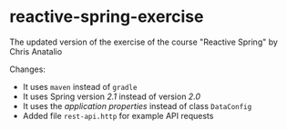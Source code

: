 # reactive-spring-exercise
The updated version of the exercise of the course "Reactive Spring" by Chris Anatalio

Changes:

* It uses `maven` instead of `gradle`
* It uses Spring version *2.1* instead of version *2.0*
* It uses the *application properties* instead of class `DataConfig`
* Added file `rest-api.http` for example API requests
